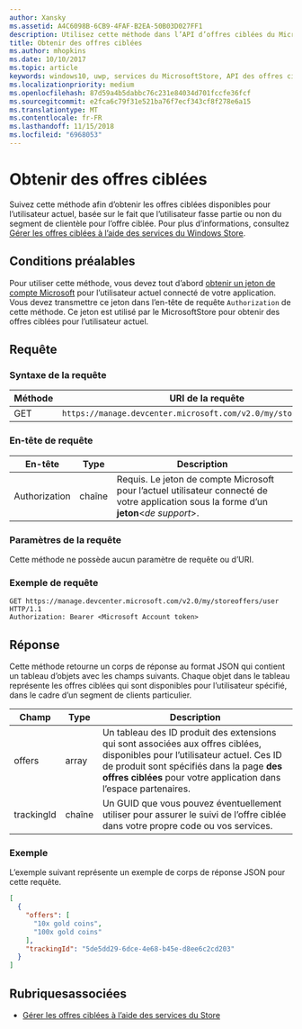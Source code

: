 ```yaml
---
author: Xansky
ms.assetid: A4C6098B-6CB9-4FAF-B2EA-50B03D027FF1
description: Utilisez cette méthode dans l’API d’offres ciblées du MicrosoftStore afin d’obtenir les offres ciblées, disponibles pour l’utilisateur actuel dans le cadre de l’app actuelle.
title: Obtenir des offres ciblées
ms.author: mhopkins
ms.date: 10/10/2017
ms.topic: article
keywords: windows10, uwp, services du MicrosoftStore, API des offres ciblées du Store, obtenir des offres ciblées
ms.localizationpriority: medium
ms.openlocfilehash: 87d59a4b5dabbc76c231e84034d701fccfe36fcf
ms.sourcegitcommit: e2fca6c79f31e521ba76f7ecf343cf8f278e6a15
ms.translationtype: MT
ms.contentlocale: fr-FR
ms.lasthandoff: 11/15/2018
ms.locfileid: "6968053"
---
```

# <a name="get-targeted-offers"></a>Obtenir des offres ciblées

Suivez cette méthode afin d’obtenir les offres ciblées disponibles pour l’utilisateur actuel, basée sur le fait que l’utilisateur fasse partie ou non du segment de clientèle pour l’offre ciblée. Pour plus d’informations, consultez [Gérer les offres ciblées à l’aide des services du Windows Store](manage-targeted-offers-using-windows-store-services.md).

## <a name="prerequisites"></a>Conditions préalables

Pour utiliser cette méthode, vous devez tout d’abord [obtenir un jeton de compte Microsoft](manage-targeted-offers-using-windows-store-services.md#obtain-a-microsoft-account-token) pour l’utilisateur actuel connecté de votre application. Vous devez transmettre ce jeton dans l’en-tête de requête ```Authorization``` de cette méthode. Ce jeton est utilisé par le MicrosoftStore pour obtenir des offres ciblées pour l’utilisateur actuel.

## <a name="request"></a>Requête


### <a name="request-syntax"></a>Syntaxe de la requête

| Méthode | URI de la requête                                                                |
|--------|----------------------------------------------------------------------------|
| GET    | ```https://manage.devcenter.microsoft.com/v2.0/my/storeoffers/user``` |


### <a name="request-header"></a>En-tête de requête

| En-tête        | Type   | Description  |
|---------------|--------|--------------|
| Authorization | chaîne | Requis. Le jeton de compte Microsoft pour l’actuel utilisateur connecté de votre application sous la forme d’un **jeton**&lt;*de support*&gt;. |


### <a name="request-parameters"></a>Paramètres de la requête

Cette méthode ne possède aucun paramètre de requête ou d’URI.

### <a name="request-example"></a>Exemple de requête

```syntax
GET https://manage.devcenter.microsoft.com/v2.0/my/storeoffers/user HTTP/1.1
Authorization: Bearer <Microsoft Account token>
```

## <a name="response"></a>Réponse

Cette méthode retourne un corps de réponse au format JSON qui contient un tableau d’objets avec les champs suivants. Chaque objet dans le tableau représente les offres ciblées qui sont disponibles pour l’utilisateur spécifié, dans le cadre d’un segment de clients particulier.

| Champ      | Type   | Description         |
|------------|--------|------------------|
| offers      | array  | Un tableau des ID produit des extensions qui sont associées aux offres ciblées, disponibles pour l’utilisateur actuel. Ces ID de produit sont spécifiés dans la page **des offres ciblées** pour votre application dans l’espace partenaires.            |
| trackingId  | chaîne | Un GUID que vous pouvez éventuellement utiliser pour assurer le suivi de l’offre ciblée dans votre propre code ou vos services. |


### <a name="example"></a>Exemple

L’exemple suivant représente un exemple de corps de réponse JSON pour cette requête.

```json
[
  {
    "offers": [
      "10x gold coins",
      "100x gold coins"
    ],
    "trackingId": "5de5dd29-6dce-4e68-b45e-d8ee6c2cd203"
  }
]
```

## <a name="related-topics"></a>Rubriquesassociées

* [Gérer les offres ciblées à l’aide des services du Store](manage-targeted-offers-using-windows-store-services.md)

 

 
